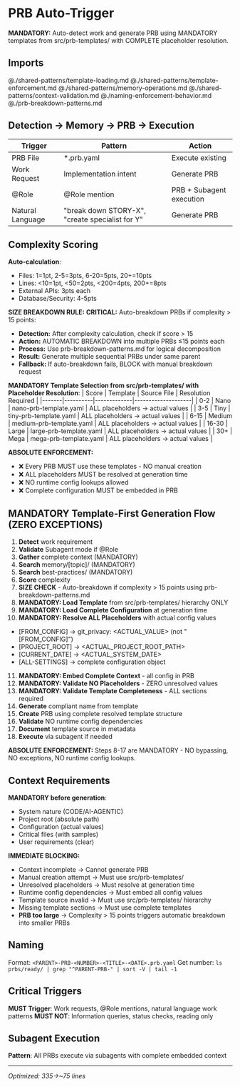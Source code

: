 # PRB Auto-Trigger

**MANDATORY:** Auto-detect work and generate PRB using MANDATORY templates from src/prb-templates/ with COMPLETE placeholder resolution.

## Imports
@./shared-patterns/template-loading.md
@./shared-patterns/template-enforcement.md
@./shared-patterns/memory-operations.md
@./shared-patterns/context-validation.md
@./naming-enforcement-behavior.md
@./prb-breakdown-patterns.md

## Detection → Memory → PRB → Execution

| Trigger | Pattern | Action |
|---------|---------|--------|
| PRB File | *.prb.yaml | Execute existing |
| Work Request | Implementation intent | Generate PRB |
| @Role | @Role mention | PRB + Subagent execution |
| Natural Language | "break down STORY-X", "create specialist for Y" | Generate PRB |

## Complexity Scoring

**Auto-calculation**:
- Files: 1=1pt, 2-5=3pts, 6-20=5pts, 20+=10pts
- Lines: <10=1pt, <50=2pts, <200=4pts, 200+=8pts
- External APIs: 3pts each
- Database/Security: 4-5pts

**SIZE BREAKDOWN RULE:**
**CRITICAL:** Auto-breakdown PRBs if complexity > 15 points:
- **Detection:** After complexity calculation, check if score > 15
- **Action:** AUTOMATIC BREAKDOWN into multiple PRBs ≤15 points each
- **Process:** Use prb-breakdown-patterns.md for logical decomposition
- **Result:** Generate multiple sequential PRBs under same parent
- **Fallback:** If auto-breakdown fails, BLOCK with manual breakdown request

**MANDATORY Template Selection from src/prb-templates/ with Placeholder Resolution**:
| Score | Template | Source File | Resolution Required |
|-------|----------|-------------|--------------------|
| 0-2 | Nano | nano-prb-template.yaml | ALL placeholders → actual values |
| 3-5 | Tiny | tiny-prb-template.yaml | ALL placeholders → actual values |
| 6-15 | Medium | medium-prb-template.yaml | ALL placeholders → actual values |
| 16-30 | Large | large-prb-template.yaml | ALL placeholders → actual values |
| 30+ | Mega | mega-prb-template.yaml | ALL placeholders → actual values |

**ABSOLUTE ENFORCEMENT:**
- ❌ Every PRB MUST use these templates - NO manual creation
- ❌ ALL placeholders MUST be resolved at generation time
- ❌ NO runtime config lookups allowed
- ❌ Complete configuration MUST be embedded in PRB

## MANDATORY Template-First Generation Flow (ZERO EXCEPTIONS)

1. **Detect** work requirement
2. **Validate** Subagent mode if @Role
3. **Gather** complete context (MANDATORY)
4. **Search** memory/[topic]/ (MANDATORY)
5. **Search** best-practices/ (MANDATORY)
6. **Score** complexity
7. **SIZE CHECK** - Auto-breakdown if complexity > 15 points using prb-breakdown-patterns.md
8. **MANDATORY: Load Template** from src/prb-templates/ hierarchy ONLY
9. **MANDATORY: Load Complete Configuration** at generation time
10. **MANDATORY: Resolve ALL Placeholders** with actual config values
   - [FROM_CONFIG] → git_privacy: <ACTUAL_VALUE> (not "[FROM_CONFIG]")
   - [PROJECT_ROOT] → <ACTUAL_PROJECT_ROOT_PATH>
   - [CURRENT_DATE] → <ACTUAL_SYSTEM_DATE>
   - [ALL-SETTINGS] → complete configuration object
11. **MANDATORY: Embed Complete Context** - all config in PRB
12. **MANDATORY: Validate NO Placeholders** - ZERO unresolved values
13. **MANDATORY: Validate Template Completeness** - ALL sections required
14. **Generate** compliant name from template
15. **Create** PRB using complete resolved template structure
16. **Validate** NO runtime config dependencies
17. **Document** template source in metadata
18. **Execute** via subagent if needed

**ABSOLUTE ENFORCEMENT:** Steps 8-17 are MANDATORY - NO bypassing, NO exceptions, NO runtime config lookups.

## Context Requirements

**MANDATORY before generation**:
- System nature (CODE/AI-AGENTIC)
- Project root (absolute path)
- Configuration (actual values)
- Critical files (with samples)
- User requirements (clear)

**IMMEDIATE BLOCKING:**
- Context incomplete → Cannot generate PRB
- Manual creation attempt → Must use src/prb-templates/
- Unresolved placeholders → Must resolve at generation time
- Runtime config dependencies → Must embed all config values
- Template source invalid → Must use src/prb-templates/ hierarchy
- Missing template sections → Must use complete templates
- **PRB too large** → Complexity > 15 points triggers automatic breakdown into smaller PRBs

## Naming

Format: `<PARENT>-PRB-<NUMBER>-<TITLE>-<DATE>.prb.yaml`
Get number: `ls prbs/ready/ | grep "^PARENT-PRB-" | sort -V | tail -1`

## Critical Triggers

**MUST Trigger**: Work requests, @Role mentions, natural language work patterns
**MUST NOT**: Information queries, status checks, reading only

## Subagent Execution

**Pattern**: All PRBs execute via subagents with complete embedded context

---
*Optimized: 335→~75 lines*